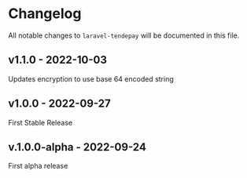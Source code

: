 # Changelog

All notable changes to `laravel-tendepay` will be documented in this file.

## v1.1.0 - 2022-10-03

Updates encryption to use base 64 encoded string

## v1.0.0 - 2022-09-27

First Stable Release

## v.1.0.0-alpha - 2022-09-24

First alpha release
